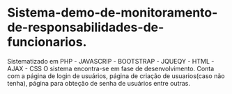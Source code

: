 # Sistema-demo-de-monitoramento-de-responsabilidades-de-funcionarios.

Sistematizado em PHP - JAVASCRIP - BOOTSTRAP - JQUEQY - HTML - AJAX - CSS
O sistema encontra-se em fase de desenvolvimento.
Conta com a página de login de usuários, página de criação de usuarios(caso não tenha),
página para obteção de senha de usuários entre outras.
